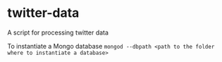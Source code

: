 # twitter-data
A script for processing twitter data

To instantiate a Mongo database `mongod --dbpath <path to the folder where to instantiate a database>`
